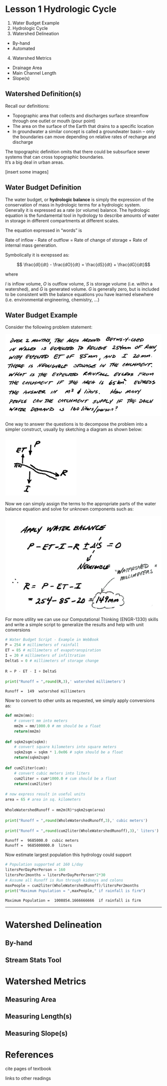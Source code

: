 # Lesson 1 Hydrologic Cycle

1. Water Budget Example
2.  Hydrologic Cycle
3. Watershed Delineation
 - By-hand 
 - Automated
4. Watershed Metrics
 - Drainage Area
 - Main Channel Length
 - Slope(s)

## Watershed Definition(s)

Recall our definitions:

- Topographic area that collects and discharges surface streamflow through one outlet or mouth (pour point)
- The area on the surface of the Earth that drains to a specific location
- In groundwater a similar concept is called a groundwater basin – only the boundaries can move depending on relative rates of recharge and discharge 

The topographic definition omits that there could be subsurface sewer systems that can cross topographic boundaries.   
It’s a big deal in urban areas.

[insert some images]

## Water Budget Definition
The water budget, or <strong>hydrologic balance</strong> is simply the expression of the conservation of mass in hydrologic terms for a hydrologic system.  
Generally it is expressed as a rate (or volume) balance.
The hydrologic equation is the fundamental tool in hydrology to describe amounts of water in storage in different compartments at different scales.  

The equation expressed in “words” is

Rate of inflow - Rate of outflow =  Rate of change of storage + Rate of internal mass generation.

Symbolically it is exrepssed as:

$$ \frac{dI}{dt} - \frac{dO}{dt} = \frac{dS}{dt} + \frac{dG}{dt}$$

where

$I$ is inflow volume, $O$ is outflow volume, $S$ is storage volume (i.e. within a watershed), and $G$ is generated volume.
$G$ is generally zero, but is included to be consistent with the balance equations you have learned elsewhere (i.e. environmental engineering, chemistry, $\dots$)

## Water Budget Example
Consider the following problem statement:

![](BetswyCoedPrstate.png)

One way to answer the questions is to decompose the problem into a simpler construct, usually by sketching a diagram as shown below:

![](BetswyCoedSketch.png)

Now we can simply assign the terms to the appropriate parts of the water balance equation and solve for unknown components such as:

![](BetswyCoedSolve1.png)

For more utility we can use our Computational Thinking (ENGR-1330) skills and write a simple script to generalize the results and help with unit conversions


```python
# Water Budget Script - Example in WebBook
P = 254 # millimeters of rainfall 
ET = 85 # millimeters of evapotranspiration
I = 20 # millimeters of infiltration
DeltaS = 0 # millimeters of storage change

R = P - ET - I + DeltaS

print("Runoff = ",round(R,3),' watershed millimeters')
```

    Runoff =  149  watershed millimeters


Now to convert to other units as requested, we simply apply conversions as:


```python
def mm2m(mm):
    # convert mm into meters
    mm2m = mm/1000.0 # mm should be a float
    return(mm2m)

def sqkm2sqm(sqkm):
    # convert square kilometers into square meters
    sqkm2sqm = sqkm * 1.0e06 # sqkm should be a float
    return(sqkm2sqm)

def cum2liter(cum):
    # convert cubic meters into liters
    cum2liter = cum*1000.0 # cum should be a float
    return(cum2liter)

# now express result in useful units
area = 65 # area in sq. kilometers

WholeWatershedRunoff = mm2m(R)*sqkm2sqm(area)

print("Runoff = ",round(WholeWatershedRunoff,3),' cubic meters')

print("Runoff = ",round(cum2liter(WholeWatershedRunoff),3),' liters')
```

    Runoff =  9685000.0  cubic meters
    Runoff =  9685000000.0  liters


Now estimate largest population this hydrology could support


```python
# Population supported at 160 L/day
litersPerDayPerPerson = 160
litersPer2months = litersPerDayPerPerson*2*30
# Assume all Runoff is Run through kidneys and colons
maxPeople = cum2liter(WholeWatershedRunoff)/litersPer2months
print("Maximum Population = ",maxPeople," if rainfall is firm")
```

    Maximum Population =  1008854.1666666666  if rainfall is firm


---

# Watershed Delineation

## By-hand

## Stream Stats Tool

# Watershed Metrics

## Measuring Area
## Measuring Length(s) 
## Measuring Slope(s)






# References

cite pages of textbook

links to other readings 




